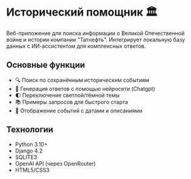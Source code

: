# Исторический помощник 🏛️

Веб-приложение для поиска информации о Великой Отечественной войне и истории компании "Татнефть". Интегрирует локальную базу данных с ИИ-ассистентом для комплексных ответов.

## Основные функции
- 🔍 Поиск по сохранённым историческим событиям
- 🤖 Генерация ответов с помощью нейросети (Chatgpt)
- 🌓 Переключение светлой/тёмной темы
- 📚 Примеры запросов для быстрого старта
- 📅 Отображение событий с датами и описаниями

## Технологии
- Python 3.10+
- Django 4.2
- SQLITE3
- OpenAI API (через OpenRouter)
- HTML5/CSS3

